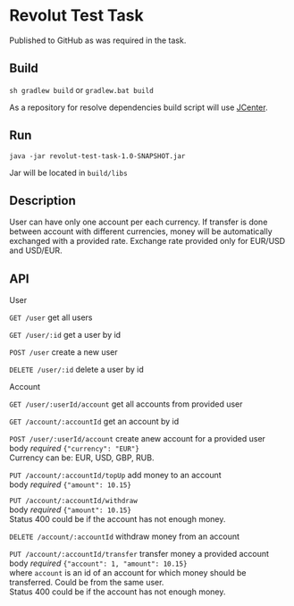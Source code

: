 # Revolut Test Task

Published to GitHub as was required in the task.

## Build

`sh gradlew build` or `gradlew.bat build`

As a repository for resolve dependencies build script will use [JCenter](https://bintray.com/bintray/jcenter).

## Run

`java -jar revolut-test-task-1.0-SNAPSHOT.jar`

Jar will be located in `build/libs`

## Description

User can have only one account per each currency. If transfer is done between account with different currencies, money will be automatically exchanged with a provided rate. 
Exchange rate provided only for EUR/USD and USD/EUR. 

## API

User

`GET /user` get all users

`GET /user/:id` get a user by id
 
`POST /user` create a new user 

`DELETE /user/:id` delete a user by id

Account

`GET /user/:userId/account` get all accounts from provided user

`GET /account/:accountId` get an account by id

`POST /user/:userId/account` create anew account for a provided user  
  body _required_ `{"currency": "EUR"}`  
  Currency can be: EUR, USD, GBP, RUB.

`PUT /account/:accountId/topUp` add money to an account  
  body _required_ `{"amount": 10.15}`

`PUT /account/:accountId/withdraw`  
  body _required_ `{"amount": 10.15}`  
  Status 400 could be if the account has not enough money.
  
`DELETE /account/:accountId` withdraw money from an account

`PUT /account/:accountId/transfer` transfer money a provided account  
  body _required_ `{"account": 1, "amount": 10.15}`  
  where `account` is an id of an account for which money should be transferred. Could be from the same user.  
  Status 400 could be if the account has not enough money.

 